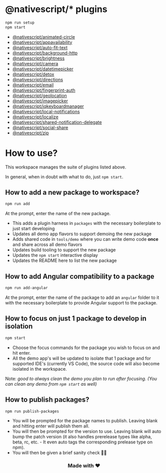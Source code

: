 # @nativescript/\* plugins

```bash
npm run setup
npm start
```

- [@nativescript/animated-circle](/packages/animated-circle/README.md)
- [@nativescript/appavailability](/packages/appavailability/README.md)
- [@nativescript/auto-fit-text](/packages/auto-fit-text/README.md)
- [@nativescript/background-http](/packages/background-http/README.md)
- [@nativescript/brightness](/packages/brightness/README.md)
- [@nativescript/camera](/packages/camera/README.md)
- [@nativescript/datetimepicker](/packages/datetimepicker/README.md)
- [@nativescript/detox](/packages/detox/README.md)
- [@nativescript/directions](/packages/directions/README.md)
- [@nativescript/email](/packages/email/README.md)
- [@nativescript/fingerprint-auth](/packages/fingerprint-auth/README.md)
- [@nativescript/geolocation](/packages/geolocation/README.md)
- [@nativescript/imagepicker](/packages/imagepicker/README.md)
- [@nativescript/iqkeyboardmanager](/packages/iqkeyboardmanager/README.md)
- [@nativescript/local-notifications](/packages/local-notifications/README.md)
- [@nativescript/localize](/packages/localize/README.md)
- [@nativescript/shared-notification-delegate](/packages/shared-notification-delegate/README.md)
- [@nativescript/social-share](/packages/social-share/README.md)
- [@nativescript/zip](/packages/zip/README.md)

# How to use?

This workspace manages the suite of plugins listed above.

In general, when in doubt with what to do, just `npm start`.

## How to add a new package to workspace?

```bash
npm run add
```

At the prompt, enter the name of the new package.

- This adds a plugin harness in `packages` with the necessary boilerplate to just start developing
- Updates all demo app flavors to support demoing the new package
- Adds shared code in `tools/demo` where you can write demo code **once** and share across all demo flavors
- Updates build tooling to support the new package
- Updates the `npm start` interactive display
- Updates the README here to list the new package

## How to add Angular compatibility to a package

```bash
npm run add-angular
```

At the prompt, enter the name of the package to add an `angular` folder to it with the necessary boilerplate to provide Angular support to the package.

## How to focus on just 1 package to develop in isolation

```bash
npm start
```

- Choose the focus commands for the package you wish to focus on and hit enter.
- All the demo app's will be updated to isolate that 1 package and for supported IDE's (currently VS Code), the source code will also become isolated in the workspace.

Note: _good to always clean the demo you plan to run after focusing. (You can clean any demo from `npm start` as well)_

## How to publish packages?

```bash
npm run publish-packages
```

- You will be prompted for the package names to publish. Leaving blank and hitting enter will publish them all.
- You will then be prompted for the version to use. Leaving blank will auto bump the patch version (it also handles prerelease types like alpha, beta, rc, etc. - It even auto tags the corresponding prelease type on npm).
- You will then be given a brief sanity check 🧠😊

<h3 align="center">Made with ❤️</h3>

